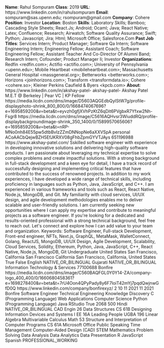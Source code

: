 **Name**: Rahul Sompuram
**Class**: 2019
**URL**: https://www\.linkedin\.com/in/rahulsompuram
**Email**: sompuram@sas\.upenn\.edu; rsompuram@gmail\.com
**Company**: Cohere
**Position**: Investor
**Location**: Boston
**Skills**: Laboratory Skills; Bamboo; Cascading Style Sheets; React\.Js; Android; Ocaml; Java; React Native; Latex; Confluence; Research; Airwatch; Software Quality Assurance; Swift; Python; Javascript; Jira; Html; Microsoft Office; Salesforce\.Com
**Past Job Titles**: Services Intern; Product Manager; Software Qa Intern; Software Engineering Intern; Engineering Fellow; Assistant Coach; Software Engineering Fellow; Assistant Teacher And Co\-Director Of Alumni Band; Research Intern; Cofounder; Product Manager Ii; Investor
**Organizations**: Redfin <redfin\.com>; Actifio <actifio\.com>; University of Pennsylvania <upenn\.edu>; Mobile Heartbeat <mobileheartbeat\.com>; Massachusetts General Hospital <massgeneral\.org>; Betterworks <betterworks\.com>; Horizons <joinhorizons\.com>; Transform <transformdata\.io>; Cohere <cohere\.so>; Kleiner Perkins Caufield & Byers <kpcb\.com>
**About**: https://www\.linkedin\.com/in/akshay\-patel\- akshay\-patel\- Akshay Patel M\.E\.T @ Berkeley | Pear VC | KP Fellow https://media\.licdn\.com/dms/image/D5603AQGEdbQylStW7g/profile\-displayphoto\-shrink\_800\_800/0/1668474067696?e=1695859200&v=beta&t=eyvzh0gfjXVhPzKtZ6qDit6PVgbxR7Yfxw2Nh\-Fsgr8 https://media\.licdn\.com/dms/image/C5616AQHvsr3WiuddRQ/profile\-displaybackgroundimage\-shrink\_350\_1400/0/1589957065606?e=1695859200&v=beta&t=nRP\-MNo0nh84E55pw5dtbBvIzZZmDNNopNe6aXXVSpA personal ACoAACbQejwBZH5EfJKRXV08gFhbZpmGYVTJAys 651196988 https://www\.akshay\-patel\.com/ Sskilled software engineer with experience in developing innovative solutions and delivering high\-quality software products\. I am passionate about leveraging my technical expertise to solve complex problems and create impactful solutions\. With a strong background in full\-stack development and a keen eye for detail, I have a track record of successfully designing and implementing critical features that have contributed to the success of renowned projects\.  In addition to my work experiences, I have developed a wide range of technical skills, including proficiency in languages such as Python, Java, JavaScript, and C\+\+\. I am experienced in various frameworks and tools such as React, React Native, Node\.js, MongoDB, and Git\. My familiarity with cloud services, UI/UX design, and agile development methodologies enables me to deliver scalable and user\-friendly solutions\.  I am currently seeking new opportunities where I can apply my expertise and contribute to meaningful projects as a software engineer\. If you're looking for a dedicated and results\-oriented professional with a strong technical background, feel free to reach out\. Let's connect and explore how I can add value to your team and organization\.  Keywords: Software Engineer, Full\-stack Development, Front\-end engineer, NFTs, Next\.js, GraphQL, MetaMask, WalletConnect, Golang, ReactJS, MongoDB, UI/UX Design, Agile Development, Scalability, Cloud Services, Solidity, Ethereum, Python, Java, JavaScript, C\+\+, React Native, Node\.js, MongoDB, Git Undergraduate United States San Francisco, California San Francisco California San Francisco, California, United States True False English NATIVE\_OR\_BILINGUAL Gujarati NATIVE\_OR\_BILINGUAL Information Technology & Services 77100688 Bonfire https://media\.licdn\.com/dms/image/C560BAQFGL0Y0Y14\-ZA/company\-logo\_400\_400/0/1660680458361?e=1698278400&v=beta&t=7rU4Oon4QPyPady8y6F7loiT42mYj7pqdQwjnwGfD0Q https://www\.linkedin\.com/company/bonfirexyz/ 2 10 11 2021 11 2021 Bonfire Software Engineer Technical Engineering Knowledge Discovery C \(Programming Language\) Web Applications Computer Science Python \(Programming Language\) Java RStudio True 2068 500 Hindi NATIVE\_OR\_BILINGUAL CAD Engin 26 Data Structures CS 61B Designing Information Devices and Systems I EE 16A Leading People UGBA 196 Linear Algebra Multivariable Calculus Math 53 Structure and Interpretation of Computer Programs CS 61A Microsoft Office Public Speaking Time Management Computer\-Aided Design \(CAD\) STEM Mathematics Problem Solving Data Analysis Data Analytics Data Presentation R JavaScript Spanish PROFESSIONAL\_WORKING
